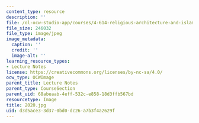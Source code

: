 ```yaml
---
content_type: resource
description: ''
file: /ol-ocw-studio-app/courses/4-614-religious-architecture-and-islamic-cultures-fall-2002/d3d5ace33d370bd0dc26a7b3f4a2629f_2020.jpg
file_size: 246032
file_type: image/jpeg
image_metadata:
  caption: ''
  credit: ''
  image-alt: ''
learning_resource_types:
- Lecture Notes
license: https://creativecommons.org/licenses/by-nc-sa/4.0/
ocw_type: OCWImage
parent_title: Lecture Notes
parent_type: CourseSection
parent_uid: 68abeaab-4eff-532c-e858-18d3ffb567bd
resourcetype: Image
title: 2020.jpg
uid: d3d5ace3-3d37-0bd0-dc26-a7b3f4a2629f
---
```

